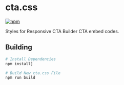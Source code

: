 # cta.css

[![npm](https://img.shields.io/npm/v/cta.css.svg)](https://www.npmjs.com/package/cta.css)

Styles for Responsive CTA Builder CTA embed codes.

## Building

```bash
# Install Dependencies
npm install]

# Build New cta.css File
npm run build
```
